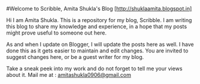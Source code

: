 #Welcome to Scribble, Amita Shukla's Blog
[http://shuklaamita.blogspot.in]

Hi I am Amita Shukla.
This is a repository for my blog, Scribble. 
I am writing this blog to share my knowledge and experience, in a hope that my posts might prove useful to someone out here.

As and when I update on Blogger, I will update the posts here as well.
I have done this as it gets easier to maintain and edit changes.
You are invited to suggest changes here, or be a guest writer for my blog.

Take a sneak peek into my work and do not forget to tell me your views about it.
Mail me at : amitashukla0906@gmail.com
